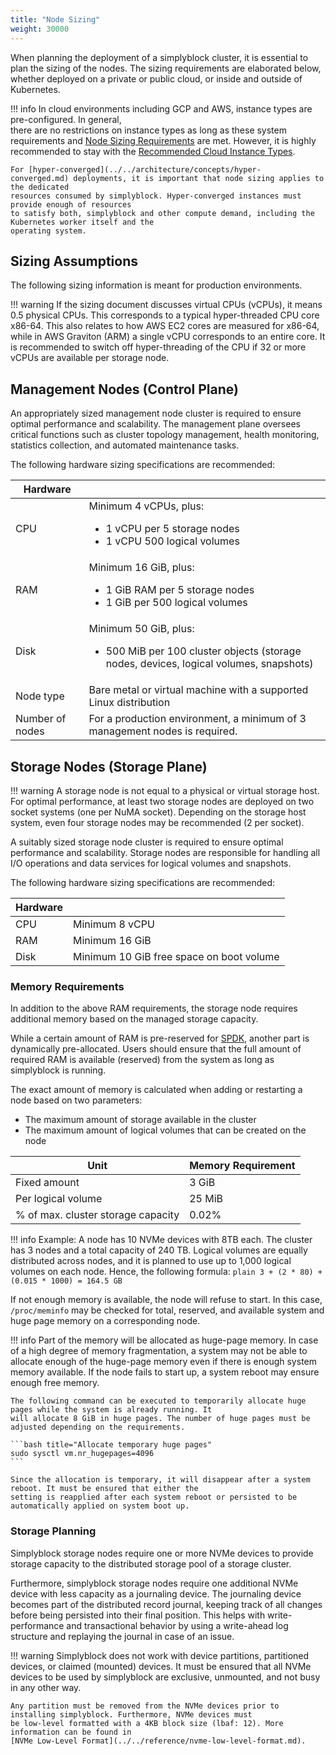 ```yaml
---
title: "Node Sizing"
weight: 30000
---
```


When planning the deployment of a simplyblock cluster, it is essential to plan the sizing of the nodes. The sizing
requirements are elaborated below, whether deployed on a private or public cloud, or inside and outside of Kubernetes.

!!! info
    In cloud environments including GCP and AWS, instance types are pre-configured. In general,  
    there are no restrictions on instance types as long as these system requirements and
    [Node Sizing Requirements](node-sizing.md) are met. However, it is highly recommended to
    stay with the [Recommended Cloud Instance Types](cloud-instance-recommendations.md).

    For [hyper-converged](../../architecture/concepts/hyper-
    converged.md) deployments, it is important that node sizing applies to the dedicated 
    resources consumed by simplyblock. Hyper-converged instances must provide enough of resources 
    to satisfy both, simplyblock and other compute demand, including the Kubernetes worker itself and the 
    operating system.

## Sizing Assumptions

The following sizing information is meant for production environments.

!!! warning
    If the sizing document discusses virtual CPUs (vCPUs), it means 0.5 physical CPUs. This corresponds to a typical
    hyper-threaded CPU core x86-64. This also relates to how AWS EC2 cores are measured for x86-64, while in AWS
    Graviton (ARM) a single vCPU corresponds to an entire core. It is recommended to switch off hyper-threading of the
    CPU if 32 or more vCPUs are available per storage node.

## Management Nodes (Control Plane)

An appropriately sized management node cluster is required to ensure optimal performance and scalability. The management
plane oversees critical functions such as cluster topology management, health monitoring, statistics collection,
and automated maintenance tasks.

The following hardware sizing specifications are recommended:

| Hardware        |                                                                                                                             |
|-----------------|-----------------------------------------------------------------------------------------------------------------------------|
| CPU             | Minimum 4 vCPUs, plus:<ul><li>1 vCPU per 5 storage nodes</li><li>1 vCPU 500 logical volumes</li></ul>                       |
| RAM             | Minimum 16 GiB, plus:<ul><li>1 GiB RAM per 5 storage nodes</li><li>1 GiB per 500 logical volumes</li></ul>                  |
| Disk            | Minimum 50 GiB, plus:<ul><li>500 MiB per 100 cluster objects (storage nodes, devices, logical volumes, snapshots)</li></ul> |
| Node type       | Bare metal or virtual machine with a supported Linux distribution                                                           |
| Number of nodes | For a production environment, a minimum of 3 management nodes is required.                                                  |

## Storage Nodes (Storage Plane)

!!! warning
    A storage node is not equal to a physical or virtual storage host. For optimal performance, at least two storage
    nodes are deployed on two socket systems (one per NuMA socket). Depending on the storage host system, even four
    storage nodes may be recommended (2 per socket).

A suitably sized storage node cluster is required to ensure optimal performance and scalability. Storage nodes are
responsible for handling all I/O operations and data services for logical volumes and snapshots.

The following hardware sizing specifications are recommended:

| Hardware |                                          |
|----------|------------------------------------------|
| CPU      | Minimum 8 vCPU                           |
| RAM      | Minimum 16 GiB                           |
| Disk     | Minimum 10 GiB free space on boot volume |

### Memory Requirements

In addition to the above RAM requirements, the storage node requires additional memory based on the managed storage
capacity.

While a certain amount of RAM is pre-reserved
for [SPDK](../../important-notes/terminology.md#spdk-storage-performance-development-kit),
another part is dynamically pre-allocated. Users should ensure that the full amount of required RAM is available
(reserved) from the system as long as simplyblock is running.

The exact amount of memory is calculated when adding or restarting a node based on two parameters:

- The maximum amount of storage available in the cluster
- The maximum amount of logical volumes that can be created on the node

| Unit                               | Memory Requirement |
|------------------------------------|--------------------|
| Fixed amount                       | 3 GiB              |
| Per logical volume                 | 25 MiB             |
| % of max. cluster storage capacity | 0.02%              |

!!! info
    Example: A node has 10 NVMe devices with 8TB each. The cluster has 3 nodes and a total capacity of 240 TB.
    Logical volumes are equally distributed across nodes, and it is planned to use up to 1,000 logical volumes on
    each node. Hence, the following formula:
    ```plain
    3 + (2 * 80) + (0.015 * 1000) = 164.5 GB
    ```

If not enough memory is available, the node will refuse to start. In this case, `/proc/meminfo` may be checked for
total, reserved, and available system and huge page memory on a corresponding node.

!!! info
    Part of the memory will be allocated as huge-page memory. In case of a high degree of memory fragmentation, a system
    may not be able to allocate enough of the huge-page memory even if there is enough system memory available. If the
    node fails to start up, a system reboot may ensure enough free memory.

    The following command can be executed to temporarily allocate huge pages while the system is already running. It
    will allocate 8 GiB in huge pages. The number of huge pages must be adjusted depending on the requirements.

    ```bash title="Allocate temporary huge pages"
    sudo sysctl vm.nr_hugepages=4096
    ```

    Since the allocation is temporary, it will disappear after a system reboot. It must be ensured that either the
    setting is reapplied after each system reboot or persisted to be automatically applied on system boot up.

### Storage Planning

Simplyblock storage nodes require one or more NVMe devices to provide storage capacity to the distributed storage pool
of a storage cluster.

Furthermore, simplyblock storage nodes require one additional NVMe device with less capacity as a journaling device.
The journaling device becomes part of the distributed record journal, keeping track of all changes before being
persisted into their final position. This helps with write-performance and transactional behavior by using a
write-ahead log structure and replaying the journal in case of an issue.

!!! warning
    Simplyblock does not work with device partitions, partitioned devices, or claimed (mounted) devices. It must be
    ensured that all NVMe devices to be used by simplyblock are exclusive, unmounted, and not busy in any other way.

    Any partition must be removed from the NVMe devices prior to installing simplyblock. Furthermore, NVMe devices must
    be low-level formatted with a 4KB block size (lbaf: 12). More information can be found in
    [NVMe Low-Level Format](../../reference/nvme-low-level-format.md).

